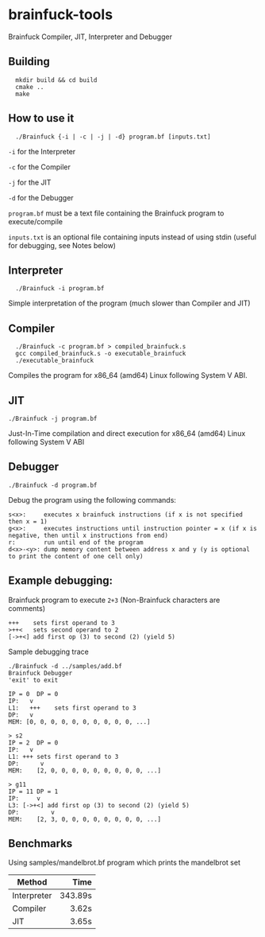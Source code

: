 # brainfuck-tools
Brainfuck Compiler, JIT, Interpreter and Debugger

## Building

      mkdir build && cd build
      cmake ..
      make

## How to use it

      ./Brainfuck {-i | -c | -j | -d} program.bf [inputs.txt]

  ```-i``` for the Interpreter

  ```-c``` for the Compiler

  ```-j``` for the JIT

  ```-d``` for the Debugger

  ```program.bf``` must be a text file containing the Brainfuck program to execute/compile

  ```inputs.txt``` is an optional file containing inputs instead of using stdin (useful for debugging, see Notes below)

## Interpreter

      ./Brainfuck -i program.bf

Simple interpretation of the program (much slower than Compiler and JIT)

## Compiler

      ./Brainfuck -c program.bf > compiled_brainfuck.s
      gcc compiled_brainfuck.s -o executable_brainfuck
      ./executable_brainfuck

Compiles the program for x86_64 (amd64) Linux following System V ABI.

## JIT

    ./Brainfuck -j program.bf

Just-In-Time compilation and direct execution for x86_64 (amd64) Linux following System V ABI

## Debugger

    ./Brainfuck -d program.bf

Debug the program using the following commands:

    s<x>:     executes x brainfuck instructions (if x is not specified then x = 1)
    g<x>:     executes instructions until instruction pointer = x (if x is negative, then until x instructions from end)
    r:        run until end of the program
    d<x>-<y>: dump memory content between address x and y (y is optional to print the content of one cell only)


## Example debugging:

Brainfuck program to execute ```2+3``` (Non-Brainfuck characters are comments)

    +++    sets first operand to 3
    >++<   sets second operand to 2
    [->+<] add first op (3) to second (2) (yield 5)

Sample debugging trace

    ./Brainfuck -d ../samples/add.bf
    Brainfuck Debugger
    'exit' to exit

    IP = 0	DP = 0
    IP:	  v
    L1:	  +++    sets first operand to 3
    DP:   v
    MEM: [0, 0, 0, 0, 0, 0, 0, 0, 0, 0, ...]
    
    > s2
    IP = 2	DP = 0
    IP:	  v                        
    L1:	+++ sets first operand to 3
    DP: 	 v
    MEM:	[2, 0, 0, 0, 0, 0, 0, 0, 0, 0, ...]

    > g11
    IP = 11	DP = 1
    IP:	    v                                          
    L3:	[->+<] add first op (3) to second (2) (yield 5)
    DP: 	    v
    MEM:	[2, 3, 0, 0, 0, 0, 0, 0, 0, 0, ...]
    
    
## Benchmarks

Using samples/mandelbrot.bf program which prints the mandelbrot set

| Method        | Time      |
| ------------- |----------:|
| Interpreter   | 343.89s   |
| Compiler      | 3.62s     |
| JIT           | 3.65s     |



